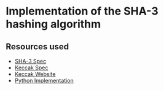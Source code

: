 # Implementation of the SHA-3 hashing algorithm

## Resources used

- [SHA-3 Spec](https://nvlpubs.nist.gov/nistpubs/FIPS/NIST.FIPS.202.pdf)
- [Keccak Spec](https://keccak.team/files/Keccak-reference-3.0.pdf)
- [Keccak Website](https://keccak.team/)
- [Python Implementation](https://github.com/XKCP/XKCP/blob/master/Standalone/CompactFIPS202/Python/CompactFIPS202.py)
